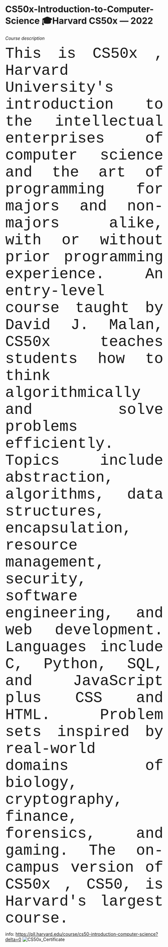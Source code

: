# CS50x-Introduction-to-Computer-Science 🎓Harvard CS50x — 2022

_Course description_

<p align="justify"><font face="Courier";"Tribuchet";"Helvetica";"Times" font size="10">This is CS50x , Harvard University's introduction to the intellectual enterprises of computer science and the art of programming for majors and non-majors alike, with or without prior programming experience. An entry-level course taught by David J. Malan, CS50x teaches students how to think algorithmically and solve problems efficiently. Topics include abstraction, algorithms, data structures, encapsulation, 
resource management, security, software engineering, and web development. Languages include C, Python, SQL, 
and JavaScript plus CSS and HTML. Problem sets inspired by real-world domains of biology, cryptography, finance, 
forensics, and gaming. The on-campus version of CS50x , CS50, is Harvard's largest course.</font></p> 

info: https://pll.harvard.edu/course/cs50-introduction-computer-science?delta=0
![CS50x_Certificate](https://user-images.githubusercontent.com/34045910/173443456-5c94c569-4e21-4704-ad76-1f4ff1db4ac6.png)
